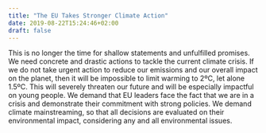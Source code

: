 ```yaml
---
title: "The EU Takes Stronger Climate Action"
date: 2019-08-22T15:24:46+02:00
draft: false
---
```


This is no longer the time for shallow statements and unfulfilled promises.
We need concrete and drastic actions to tackle the current climate crisis.
If we do not take urgent action to reduce our emissions and our overall impact on the planet, then it will be impossible to limit warming to 2ºC, let alone 1.5ºC.
This will severely threaten our future and will be especially impactful on young people.
We demand that EU leaders face the fact that we are in a crisis and demonstrate their commitment with strong policies.
We demand climate mainstreaming, so that all decisions are evaluated on their environmental impact, considering any and all environmental issues.
